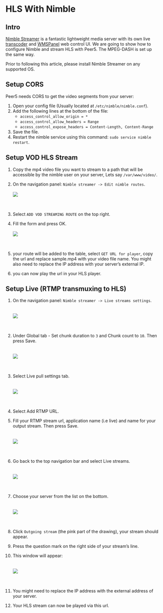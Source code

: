 # HLS With Nimble

## Intro
[Nimble Streamer](https://wmspanel.com/nimble) is a fantastic lightweight media server
with its own live [transcoder](https://wmspanel.com/transcoder) and [WMSPanel](https://wmspanel.com/admin_panel) web control UI.
We are going to show how to configure Nimble and stream HLS with Peer5. The MPEG-DASH is set up the same way.

Prior to following this article, please install Nimble Streamer on any supported OS.

## Setup CORS 
Peer5 needs CORS to get the video segments from your server:

1. Open your config file (Usually located at `/etc/nimble/nimble.conf`).
2. Add the following lines at the bottom of the file:
	+ `access_control_allow_origin = *`
	+ `access_control_allow_headers = Range`
	+ `access_control_expose_headers = Content-Length, Content-Range`
3. Save the file.
4. Restart the nimble service using this command: `sudo service nimble restart`.

## Setup VOD HLS Stream
1. Copy the mp4 video file you want to stream to a path that will be accessible by the nimble user on your server, Lets say `/var/www/video/`.
2. On the navigation panel: `Nimble streamer -> Edit nimble routes`.
	<br/><br/>
	![](./images/nimble/image01.png)
	<br/><br/><br/>
	
3. Select `ADD VOD STREAMING ROUTE` on the top right.

4. Fill the form and press OK.
	<br/><br/>
	![](./images/nimble/image00.png)
	<br/><br/><br/>
	
5. your route will be added to the table, select `GET URL for player`, copy the url and replace sample.mp4 with your video file name.
 You might also need to replace the IP address with your server’s external IP.

6. you can now play the url in your HLS player.


## Setup Live (RTMP transmuxing to HLS)

1. On the navigation panel: `Nimble streamer -> Live streams settings`.
	<br/><br/><br/>
	![](./images/nimble/image03.png)
	<br/><br/><br/>
	
2. Under Global tab -  Set chunk duration to `3` and Chunk count to `10`. Then press Save.
	<br/><br/><br/>
	![](./images/nimble/image06.png)
	<br/><br/><br/>
	
3. Select Live pull settings tab.
	<br/><br/><br/>
	![](./images/nimble/image05.png)
	<br/><br/><br/>
	
4. Select Add RTMP URL.

5. Fill your RTMP stream url, application name (i.e live) and name for your output stream. Then press Save.
	<br/><br/><br/>
	![](./images/nimble/image07.png)
	<br/><br/><br/>
	
6. Go back to the top navigation bar and select Live streams.
	<br/><br/><br/>
	![](./images/nimble/image04.png)
	<br/><br/><br/>
	
7. Choose your server from the list on the bottom.
	<br/><br/><br/>
	![](./images/nimble/image08.png)
	<br/><br/><br/>
	
8. Click `Outgoing stream` (the pink part of the drawing), your stream should appear.

9. Press the question mark on the right side of your stream’s line.

10. This window will appear:
	<br/><br/><br/>
	![](./images/nimble/image02.png)
	<br/><br/><br/>
	
11. You might need to replace the IP address with the external address of your server.

12. Your HLS stream can now be played via this url.
